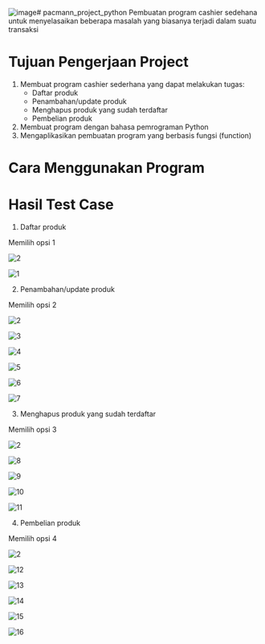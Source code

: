 ![image](https://github.com/abimaswidy/pacmann_project/assets/136919706/5a0e19aa-0ff0-469e-b0b1-763ae9000c98)# pacmann_project_python
Pembuatan program cashier sedehana untuk menyelasaikan beberapa masalah yang biasanya terjadi dalam suatu transaksi

# Tujuan Pengerjaan Project
1. Membuat program cashier sederhana yang dapat melakukan tugas:
    - Daftar produk
    - Penambahan/update produk
    - Menghapus produk yang sudah terdaftar
    - Pembelian produk
2. Membuat program dengan bahasa pemrograman Python
3. Mengaplikasikan pembuatan program yang berbasis fungsi (function)

# Cara Menggunakan Program

# Hasil Test Case
1. Daftar produk

Memilih opsi 1

![2](https://github.com/abimaswidy/pacmann_project/assets/136919706/bd8de0cd-f261-4024-9169-8220b6a67cd1)

![1](https://github.com/abimaswidy/pacmann_project/assets/136919706/3c4c1530-8c1a-4a55-a78c-2c0b14ac1472)

2. Penambahan/update produk

Memilih opsi 2

![2](https://github.com/abimaswidy/pacmann_project/assets/136919706/bd8de0cd-f261-4024-9169-8220b6a67cd1)

![3](https://github.com/abimaswidy/pacmann_project/assets/136919706/5e779b93-1116-4d15-9ca4-4f74672b3f2e)

![4](https://github.com/abimaswidy/pacmann_project/assets/136919706/41cbfe15-ca95-40f3-adf4-613d50bf842e)

![5](https://github.com/abimaswidy/pacmann_project/assets/136919706/82729608-c449-4645-890d-870296de239f)

![6](https://github.com/abimaswidy/pacmann_project/assets/136919706/4fe798de-32e6-4436-915e-d7f8627fadde)

![7](https://github.com/abimaswidy/pacmann_project/assets/136919706/6dd1311c-a6c8-43ab-a6b9-6213fbb4d447)

3. Menghapus produk yang sudah terdaftar

Memilih opsi 3

![2](https://github.com/abimaswidy/pacmann_project/assets/136919706/84980054-0888-4e93-88d0-22a8baa63d9b)

![8](https://github.com/abimaswidy/pacmann_project/assets/136919706/62bc66e5-5a6c-4d79-bb54-2abd87903950)

![9](https://github.com/abimaswidy/pacmann_project/assets/136919706/410126d4-468d-40db-8147-9f6dcdb22f39)

![10](https://github.com/abimaswidy/pacmann_project/assets/136919706/7028de34-1c49-46fb-b322-b88d4fdc6032)

![11](https://github.com/abimaswidy/pacmann_project/assets/136919706/2a253114-d8fc-4de2-8110-d2136e9a0dcd)


4. Pembelian produk

Memilih opsi 4

![2](https://github.com/abimaswidy/pacmann_project/assets/136919706/f90011a0-fc96-477c-8c32-e9f0b7be7597)

![12](https://github.com/abimaswidy/pacmann_project/assets/136919706/424fdedc-aaa4-4e73-a41e-f2150caa33ac)

![13](https://github.com/abimaswidy/pacmann_project/assets/136919706/9e1ba969-9044-4aa6-9d02-b9decdf70de3)

![14](https://github.com/abimaswidy/pacmann_project/assets/136919706/65adc421-c7e2-40d3-a6cf-4d3ef2433bda)

![15](https://github.com/abimaswidy/pacmann_project/assets/136919706/811999fa-a457-4b1a-a0a4-c01609c81380)

![16](https://github.com/abimaswidy/pacmann_project/assets/136919706/11eca056-b491-492a-b833-902c3f90d138)






